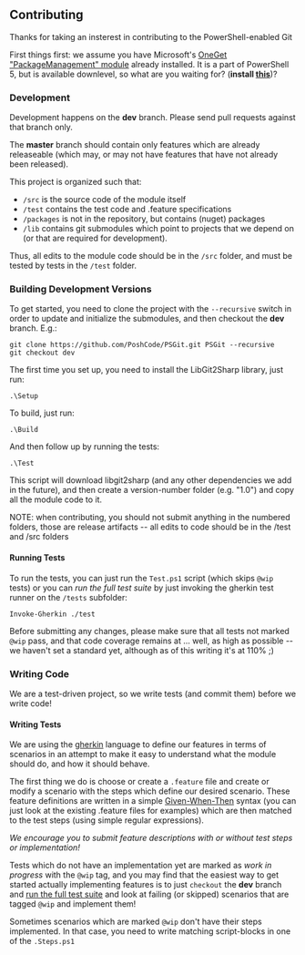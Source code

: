 ## Contributing

Thanks for taking an insterest in contributing to the PowerShell-enabled Git 

First things first: we assume you have Microsoft's [OneGet "PackageManagement" module](http://OneGet.org) already installed. It is a part of PowerShell 5, but is available downlevel, so what are you waiting for? (**install [this](http://oneget.org/install-oneget.exe)**)?

### Development

Development happens on the **dev** branch. Please send pull requests against that branch only.

The **master** branch should contain only features which are already releaseable (which may, or may not have features that have not already been released).

This project is organized such that:

* `/src` is the source code of the module itself
* `/test` contains the test code and .feature specifications
* `/packages` is not in the repository, but contains (nuget) packages
* `/lib` contains git submodules which point to projects that we depend on (or that are required for development).

Thus, all edits to the module code should be in the `/src` folder, and must be tested by tests in the `/test` folder.  

### Building Development Versions

To get started, you need to clone the project with the `--recursive` switch in order to update and initialize the submodules, and then checkout the **dev** branch. E.g.:

    git clone https://github.com/PoshCode/PSGit.git PSGit --recursive 
    git checkout dev

The first time you set up, you need to install the LibGit2Sharp library, just run:

	.\Setup

To build, just run:

    .\Build

And then follow up by running the tests:

    .\Test

This script will download libgit2sharp (and any other dependencies we add in the future), and then create a version-number folder (e.g. "1.0") and copy all the module code to it. 

NOTE: when contributing, you should not submit anything in the numbered folders, those are release artifacts -- all edits to code should be in the /test and /src folders

#### Running Tests

To run the tests, you can just run the `Test.ps1` script (which skips `@wip` tests) or you can _run the full test suite_ by just invoking the gherkin test runner on the `/tests` subfolder:

	Invoke-Gherkin ./test

Before submitting any changes, please make sure that all tests not marked `@wip` pass, and that code coverage remains at ... well, as high as possible -- we haven't set a standard yet, although as of this writing it's at 110% ;)

### Writing Code

We are a test-driven project, so we write tests (and commit them) before we write code!


#### Writing Tests

We are using the [gherkin](https://github.com/cucumber/cucumber/wiki/Gherkin) language to define our features in terms of scenarios in an attempt to make it easy to understand what the module should do, and how it should behave. 

The first thing we do is choose or create a `.feature` file and create or modify a scenario with the steps which define our desired scenario. These feature definitions are written in a simple [Given-When-Then](https://github.com/cucumber/cucumber/wiki/Given-When-Then) syntax (you can just look at the existing .feature files for examples) which are then matched to the test steps (using simple regular expressions).

*We encourage you to submit feature descriptions with or without test steps or implementation!*

Tests which do not have an implementation yet are marked as _work in progress_ with the `@wip` tag, and you may find that the easiest way to get started actually implementing features is to just `checkout` the **dev** branch and [run the full test suite](#Running-Tests) and look at failing (or skipped) scenarios that are tagged `@wip` and implement them!

Sometimes scenarios which are marked `@wip` don't have their steps implemented. In that case, you need to write matching script-blocks in one of the `.Steps.ps1`

